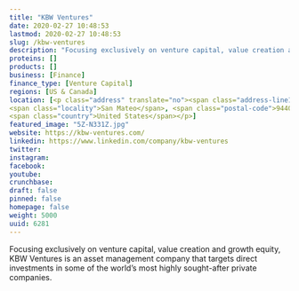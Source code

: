 ```yaml
---
title: "KBW Ventures"
date: 2020-02-27 10:48:53
lastmod: 2020-02-27 10:48:53
slug: /kbw-ventures
description: "Focusing exclusively on venture capital, value creation and growth equity, KBW Ventures is an asset management company that targets direct investments in some of the world’s most highly sought-after private companies."
proteins: []
products: []
business: [Finance]
finance_type: [Venture Capital]
regions: [US & Canada]
location: [<p class="address" translate="no"><span class="address-line1">East 3rd Avenue</span><br>
<span class="locality">San Mateo</span>, <span class="postal-code">94401</span><br>
<span class="country">United States</span></p>]
featured_image: "5Z-N331Z.jpg"
website: https://kbw-ventures.com/
linkedin: https://www.linkedin.com/company/kbw-ventures
twitter: 
instagram: 
facebook: 
youtube: 
crunchbase: 
draft: false
pinned: false
homepage: false
weight: 5000
uuid: 6281
---
```

Focusing exclusively on venture capital, value creation and growth equity, KBW Ventures is an asset management company that targets direct investments in some of the world’s most highly sought-after private companies.
